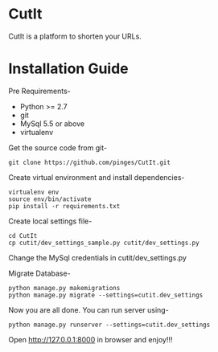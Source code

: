# CutIt
CutIt is a platform to shorten your URLs. 

# Installation Guide
Pre Requirements-
- Python >= 2.7
- git
- MySql 5.5 or above
- virtualenv

Get the source code from git-
```
git clone https://github.com/pinges/CutIt.git
```
Create virtual environment and install dependencies-
```
virtualenv env
source env/bin/activate
pip install -r requirements.txt
```
Create local settings file-
```
cd CutIt
cp cutit/dev_settings_sample.py cutit/dev_settings.py
```
Change the MySql credentials in cutit/dev_settings.py

Migrate Database-
```
python manage.py makemigrations
python manage.py migrate --settings=cutit.dev_settings
```
Now you are all done. You can run server using-
```
python manage.py runserver --settings=cutit.dev_settings
```
Open <http://127.0.0.1:8000> in browser and enjoy!!!
